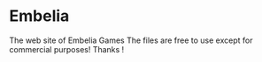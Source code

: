 # Embelia
The web site of Embelia Games
The files are free to use except for commercial purposes!
Thanks !
